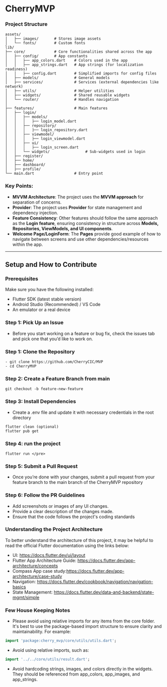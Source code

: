# CherryMVP
 
### Project Structure

```
assets/
│   ├── images/       # Stores image assets
│   └── fonts/        # Custom fonts
lib/
├── core/             # Core functionalities shared across the app
│   ├── config/       # App constants
│   │   ├── app_colors.dart    # Colors used in the app
│   │   ├── app_strings.dart   # App strings (for localization readiness)
│   │   ├── config.dart        # Simplified imports for config files
│   ├── models/                # General models
│   ├── services/              # Services (external dependencies like network)
│   ├── utils/                 # Helper utilities
│   ├── widgets/               # Shared reusable widgets
│   └── router/                # Handles navigation
│     
├── features/                  # Main features
│   ├── login/                 
│   │   ├── models/
│   │   │   ├── login_model.dart  
│   │   ├── repository/
│   │   │   ├── login_repository.dart  
│   │   ├── viewmodel/
│   │   │   ├── login_viewmodel.dart   
│   │   ├── ui/
│   │   │   ├── login_screen.dart   
│   │   └── widgets/                # Sub-widgets used in login
│   ├── register/              
│   ├── home/                 
│   ├── dashboard/          
│   ├── profile/               
└── main.dart                  # Entry point
```
### Key Points:
- **MVVM Architecture**: The project uses the **MVVM approach** for separation of concerns.
- **Provider**: The project uses **Provider** for state management and dependency injection.
- **Feature Consistency**: Other features should follow the same approach as the **Login feature**, ensuring consistency in structure across **Models, Repositories, ViewModels, and UI components**.
- **Welcome Page/LoginForm**: The **Pages** provide good example of how to navigate between screens and use other dependencies/resources within the app.
---

## Setup and How to Contribute
### Prerequisites

Make sure you have the following installed:

- Flutter SDK (latest stable version)
- Android Studio (Recommended) / VS Code
- An emulator or a real device

### Step 1: Pick Up an Issue
- Before you start working on a feature or bug fix, check the issues tab and pick one that you’d like to work on.

### Step 1: Clone the Repository
```shell
- git clone https://github.com/CherryCIC/MVP
- cd CherryMVP
```

### Step 2: Create a Feature Branch from main
```shell
git checkout -b feature-new-feature
```

### Step 3: Install Dependencies
- Create a .env file and update it with necessary credentials in the root directory
```shell
flutter clean (optional)
flutter pub get
```

### Step 4: run the project
```shell
flutter run </pre> 
```

### Step 5: Submit a Pull Request
- Once you’re done with your changes, submit a pull request from your feature branch to the main branch of the CherryMVP repository

### Step 6: Follow the PR Guidelines
- Add screenshots or images of any UI changes.
- Provide a clear description of the changes made.
- Ensure that the code follows the project's coding standards

### Understanding the Project Architecture
To better understand the architecture of this project, it may be helpful to read the official Flutter documentation using the links below: 
- UI: https://docs.flutter.dev/ui/layout
- Flutter App Architecture Guide: https://docs.flutter.dev/app-architecture/concepts
- Compass App case study:https://docs.flutter.dev/app-architecture/case-study
- Navigation: https://docs.flutter.dev/cookbook/navigation/navigation-basics
- State Management: https://docs.flutter.dev/data-and-backend/state-mgmt/simple

### Few House Keeping Notes
- Please avoid using relative imports for any items from the core folder. It's best to use the package-based import structure to ensure clarity and maintainability. For example:
```dart 
import 'package:cherry_mvp/core/utils/utils.dart'; 
```

- Avoid using relative imports, such as:
```dart 
import '../../core/utils/result.dart';
```

- Avoid hardcoding strings, images, and colors directly in the widgets. They should be referenced from app_colors, app_images, and app_strings.